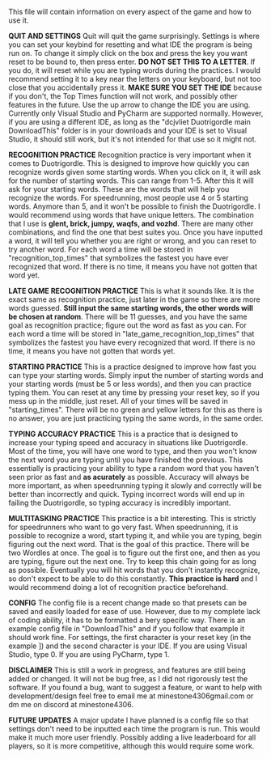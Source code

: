 This file will contain information on every aspect of the game and how to use it.


**QUIT AND SETTINGS**
Quit will quit the game surprisingly. Settings is where you can set your keybind for resetting and what IDE the program is being run on. To change it simply click on the box and press the key you want reset to be bound to, then press enter. **DO NOT SET THIS TO A LETTER**. If you do, it will reset while you are typing words during the practices. I would recommend setting it to a key near the letters on your keyboard, but not too close that you accidentally press it. **MAKE SURE YOU SET THE IDE** because if you don't, the Top Times function will not work, and possibly other features in the future. Use the up arrow to change the IDE you are using. Currently only Visual Studio and PyCharm are supported normally. However, if you are using a different IDE, as long as the "dcjvliet Duotrigordle main DownloadThis" folder is in your downloads and your IDE is set to Visual Studio, it should still work, but it's not intended for that use so it might not.                           

**RECOGNITION PRACTICE**
Recognition practice is very important when it comes to Duotrigordle. This is designed to improve how quickly you can recognize words given some starting words. When you click on it, it will ask for the number of starting words. This can range from 1-5. After this it will ask for your starting words. These are the words that will help you recognize the words. For speedrunning, most people use 4 or 5 starting words. Anymore than 5, and it won't be possible to finish the Duotrigordle. I would recommend using words that have unique letters. The combination that I use is **glent, brick, jumpy, waqfs, and vozhd**. There are many other combinations, and find the one that best suites you. Once you have inputted a word, it will tell you whether you are right or wrong, and you can reset to try another word. For each word a time will be stored in "recognition_top_times" that symbolizes the fastest you have ever recognized that word. If there is no time, it means you have not gotten that word yet. 

**LATE GAME RECOGNITION PRACTICE**
This is what it sounds like. It is the exact same as recognition practice, just later in the game so there are more words guessed. **Still input the same starting words, the other words will be chosen at random**. There will be 11 guesses, and you have the same goal as recognition practice; figure out the word as fast as you can. For each word a time will be stored in "late_game_recognition_top_times" that symbolizes the fastest you have every recognized that word. If there is no time, it means you have not gotten that words yet.

**STARTING PRACTICE**
This is a practice designed to improve how fast you can type your starting words. Simply input the number of starting words and your starting words (must be 5 or less words), and then you can practice typing them. You can reset at any time by pressing your reset key, so if you mess up in the middle, just reset. All of your times will be saved in "starting_times". There will be no green and yellow letters for this as there is no answer, you are just practicing typing the same words, in the same order.

**TYPING ACCURACY PRACTICE**
This is a practice that is designed to increase your typing speed and accuracy in situations like Duotrigordle. Most of the time, you will have one word to type, and then you won't know the next word you are typing until you have finished the previous. This essentially is practicing your ability to type a random word that you haven't seen prior as fast and **as acurately** as possible. Accuracy will always be more important, as when speedrunning typing it slowly and correctly will be better than incorrectly and quick. Typing incorrect words will end up in failing the Duotrigordle, so typing accuracy is incredibly important.

**MULTITASKING PRACTICE**
This practice is a bit interesting. This is strictly for speedrunners who want to go very fast. When speedrunning, it is possible to recognize a word, start typing it, and while you are typing, begin figuring out the next word. That is the goal of this practice. There will be two Wordles at once. The goal is to figure out the first one, and then as you are typing, figure out the next one. Try to keep this chain going for as long as possible. Eventually you will hit words that you don't instantly recognize, so don't expect to be able to do this constantly. **This practice is hard** and I would recommend doing a lot of recognition practice beforehand.

**CONFIG**
The config file is a recent change made so that presets can be saved and easily loaded for ease of use. However, due to my complete lack of coding ability, it has to be formatted a bery specific way. There is an example config file in "DownloadThis" and if you follow that example it should work fine. For settings, the first character is your reset key (in the example ]) and the second character is your IDE. If you are using Visual Studio, type 0. If you are using PyCharm, type 1.

**DISCLAIMER**
This is still a work in progress, and features are still being added or changed. It will not be bug free, as I did not rigorously test the software. If you found a bug, want to suggest a feature, or want to help with development/design feel free to email me at minestone4306gmail.com or dm me on discord at minestone4306. 

**FUTURE UPDATES**
A major update I have planned is a config file so that settings don't need to be inputted each time the program is run. This would make it much more user friendly. Possibly adding a live leaderboard for all players, so it is more competitive, although this would require some work.
